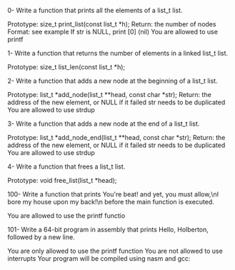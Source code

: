 0- Write a function that prints all the elements of a list_t list.

Prototype: size_t print_list(const list_t *h);
Return: the number of nodes
Format: see example
If str is NULL, print [0] (nil)
You are allowed to use printf

1- Write a function that returns the number of elements in a linked list_t list.

Prototype: size_t list_len(const list_t *h);

2- Write a function that adds a new node at the beginning of a list_t list.

Prototype: list_t *add_node(list_t **head, const char *str);
Return: the address of the new element, or NULL if it failed
str needs to be duplicated
You are allowed to use strdup

3- Write a function that adds a new node at the end of a list_t list.

Prototype: list_t *add_node_end(list_t **head, const char *str);
Return: the address of the new element, or NULL if it failed
str needs to be duplicated
You are allowed to use strdup

4- Write a function that frees a list_t list.

Prototype: void free_list(list_t *head);

100- Write a function that prints You're beat! and yet, you must allow,\nI bore my house upon my back!\n before the main function is executed.

You are allowed to use the printf functio

101- Write a 64-bit program in assembly that prints Hello, Holberton, followed by a new line.

You are only allowed to use the printf function
You are not allowed to use interrupts
Your program will be compiled using nasm and gcc:

